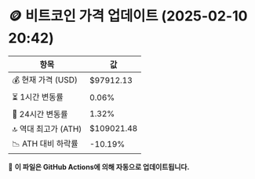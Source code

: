 # 🪙 비트코인 가격 업데이트 (2025-02-10 20:42)

| 항목                | 값 |
|--------------------|----------------|
| 💰 현재 가격 (USD) | $97912.13 |
| ⏳ 1시간 변동률    | 0.06% |
| 📆 24시간 변동률   | 1.32% |
| 🔝 역대 최고가 (ATH) | $109021.48 |
| 📉 ATH 대비 하락률 | -10.19% |

🔄 **이 파일은 GitHub Actions에 의해 자동으로 업데이트됩니다.**
